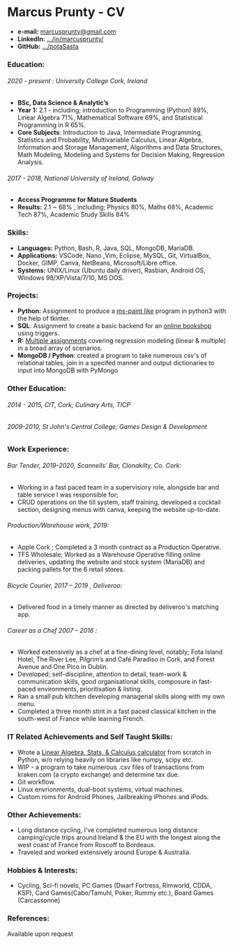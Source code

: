 # Marcus Prunty - CV
- **e-mail:** marcusprunty@gmail.com 
- **LinkedIn:** [.../in/marcusprunty/](https://www.linkedin.com/in/marcusprunty/)
- **GitHub:** [.../potaSasta](https://github.com/potaSasta)

### Education:
###### 2020 - present : University College Cork, Ireland 
- **BSc, Data Science & Analytic’s** 
- **Year 1:** 2.1 - including; introduction to Programming (Python) 89%, Linear Algebra 71%, Mathematical Software 69%, and Statistical Programming in R 65%. 
- **Core Subjects**: Introduction to Java, Intermediate Programming, Statistics and Probability, Multivariable Calculus, Linear Algebra, Information and Storage Management, Algorithms and Data Structures, Math Modeling, Modeling and Systems for Decision Making, Regression Analysis.

###### 2017 - 2018, National University of Ireland, Galway  
- **Access Programme for Mature Students**
- **Results:** 2.1 ~ 68% , including; Physics 80%, Maths 68%, Academic Tech 87%, Academic Study Skills 84%

### Skills:
- **Languages:** Python, Bash, R, Java, SQL, MongoDB, MariaDB.
- **Applications:** VSCode, Nano ,Vim, Eclipse, MySQL, Git,  VirtualBox, Docker, GIMP, Canva, NetBeans, Microsoft/Libre office.
- **Systems:** UNIX/Linux (Ubuntu daily driver), Rasbian, Android OS, Windows 98/XP/Vista/7/10, MS DOS.

### Projects:
- **Python:** Assignment to produce a [ms-paint like](https://github.com/potaSasta/mPaint) program in python3 with the help of tkinter.
- **SQL**: Assignment to create a basic backend for an [online bookshop](https://github.com/potaSasta/SQL_BookStore) using triggers. 
- **R:** [Multiple assignments](https://github.com/potaSasta/R_Assignments) covering regression modeling (linear & multiple) in a broad array of scenarios.
- **MongoDB / Python**: created a program to take numerous csv's of relational tables, join in a specifed manner and output dictionaries to input into MongoDB with PyMongo

### Other Education:
###### 2014 - 2015, CIT, Cork; Culinary Arts, TICP
###### 2009-2010, St John's Central College; Games Design & Development

### Work Experience:
###### Bar Tender, 2019-2020, Scannells’ Bar, Clonakilty, Co. Cork:
- Working in a fast paced team in a supervisiory role, alongside bar and table service I was responsible for;
- CRUD operations on the till system, staff training, developed a cocktail section, designing menus with canva, keeping the website up-to-date.

###### Production/Warehouse work, 2019:
- Apple Cork ; Completed a 3 month contract as a Production Operative.
- TFS Wholesale; Worked as a Warehouse Operative filling online deliveries, updating the website and stock system (MariaDB) and packing pallets for the 6 retail stores.

###### Bicycle Courier, 2017 – 2019 , Deliveroo:
- Delivered food in a timely manner as directed by deliveroo's matching app.

###### Career as a Chef 2007 – 2016 :
- Worked extensively as a chef at a fine-dining level, notably; Fota Island Hotel, The River Lee, Pilgrim’s and Café Paradiso in Cork, and Forest Avenue and One Pico in Dublin.
- Developed; self-discipline, attention to detail, team-work & communication skills,  good organisational skills, composure in fast-paced environments, prioritisation & listing.
- Ran a small pub kitchen developing managerial skills along with my own menu.
- Completed a three month stint in a fast paced classical kitchen in the south-west of France while learning French.

### IT Related Achievements and Self Taught Skills:
- Wrote a [Linear Algebra, Stats, & Calculus calculator](https://github.com/potaSasta/Maths) from scratch in Python, w/o relying heavily on libraries like numpy, scipy etc. 
- WIP - a program to take numerous .csv files of transactions from kraken.com (a crypto exchange) and determine tax due.
- Git workflow.
- Linux envrionments, dual-boot systems, virtual machines.
- Custom roms for Android Phones, Jailbreaking iPhones and iPods.

### Other Achievements:
- Long distance cycling, I’ve completed numerous long distance camping/cycle trips around Ireland & the EU with the longest along the west coast of France from Roscoff to Bordeaux. 
- Traveled and worked extensively around Europe & Australia.

### Hobbies & Interests:
- Cycling, Sci-fi novels, PC Games (Dwarf Fortress, Rimworld, CDDA, KSP), Card Games(Cabo/Tamuhl, Poker, Rummy etc.), Board Games (Carcassonne)

###  References:
Available upon request

